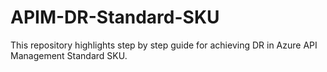 # APIM-DR-Standard-SKU
This repository highlights step by step guide for achieving DR in Azure API Management Standard SKU.
